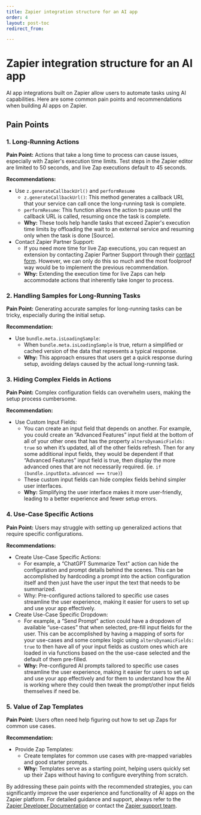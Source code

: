 ```yaml
---
title: Zapier integration structure for an AI app
order: 4
layout: post-toc
redirect_from: 

---
```


# Zapier integration structure for an AI app

AI app integrations built on Zapier allow users to automate tasks using AI capabilities. Here are some common pain points and recommendations when building AI apps on Zapier.

## Pain Points
### 1. Long-Running Actions  

**Pain Point:** Actions that take a long time to process can cause issues, especially with Zapier's execution time limits. Test steps in the Zapier editor are limited to 50 seconds, and live Zap executions default to 45 seconds.

**Recommendations:**

* Use `z.generateCallbackUrl()` and `performResume`
  * `z.generateCallbackUrl()`: This method generates a callback URL that your service can call once the long-running task is complete.  
  * `performResume`: This function allows the action to pause until the callback URL is called, resuming once the task is complete.  
  * **Why:** These tools help handle tasks that exceed Zapier's execution time limits by offloading the wait to an external service and resuming only when the task is done [Source].
* Contact Zapier Partner Support:  
  * If you need more time for live Zap executions, you can request an extension by contacting Zapier Partner Support through their [contact form](https://zapier.com/partner/contact/). However, we can only do this so much and the most foolproof way would be to implement the previous recommendation.
  * **Why:** Extending the execution time for live Zaps can help accommodate actions that inherently take longer to process.

### 2. Handling Samples for Long-Running Tasks  

**Pain Point:** Generating accurate samples for long-running tasks can be tricky, especially during the initial setup.

**Recommendation:**

* Use `bundle.meta.isLoadingSample`:  
  * When `bundle.meta.isLoadingSample` is true, return a simplified or cached version of the data that represents a typical response.  
  * **Why:** This approach ensures that users get a quick response during setup, avoiding delays caused by the actual long-running task.

### 3. Hiding Complex Fields in Actions  

**Pain Point:** Complex configuration fields can overwhelm users, making the setup process cumbersome.

**Recommendation:**

* Use Custom Input Fields:  
  * You can create an input field that depends on another. For example, you could create an “Advanced Features” input field at the bottom of all of your other ones that has the property `altersDynamicFields: true` so when it’s updated, all of the other fields refresh. Then for any some additional input fields, they would be dependent if that “Advanced Features” input field is true, then display the more advanced ones that are not necessarily required. (ie. `if (bundle.inputData.advanced === true)`)
  * These custom input fields can hide complex fields behind simpler user interfaces.  
  * **Why:** Simplifying the user interface makes it more user-friendly, leading to a better experience and fewer setup errors.

### 4. Use-Case Specific Actions  

**Pain Point:** Users may struggle with setting up generalized actions that require specific configurations.

**Recommendations:**

* Create Use-Case Specific Actions:  
  * For example, a “ChatGPT Summarize Text" action can hide the configuration and prompt details behind the scenes. This can be accomplished by hardcoding a prompt into the action configuration itself and then just have the user input the text that needs to be summarized.
  * Why: Pre-configured actions tailored to specific use cases streamline the user experience, making it easier for users to set up and use your app effectively.
* Create Use-Case Specific Dropdown:  
  * For example, a “Send Prompt" action could have a dropdown of available “use-cases” that when selected, pre-fill input fields for the user. This can be accomplished by having a mapping of sorts for your use-cases and some complex logic using `altersDynamicFields: true` to then have all of your input fields as custom ones which are loaded in via functions based on the the use-case selected and the default of them pre-filled.
  * **Why:** Pre-configured AI prompts tailored to specific use cases streamline the user experience, making it easier for users to set up and use your app effectively and for them to understand how the AI is working where they could then tweak the prompt/other input fields themselves if need be.

### 5. Value of Zap Templates  

**Pain Point:** Users often need help figuring out how to set up Zaps for common use cases.

**Recommendation:**

* Provide Zap Templates:  
  * Create templates for common use cases with pre-mapped variables and good starter prompts.  
  * **Why:** Templates serve as a starting point, helping users quickly set up their Zaps without having to configure everything from scratch.

By addressing these pain points with the recommended strategies, you can significantly improve the user experience and functionality of AI apps on the Zapier platform. For detailed guidance and support, always refer to the [Zapier Developer Documentation](https://platform.zapier.com/docs) or contact the [Zapier support team](https://zapier.com/help/contact/).